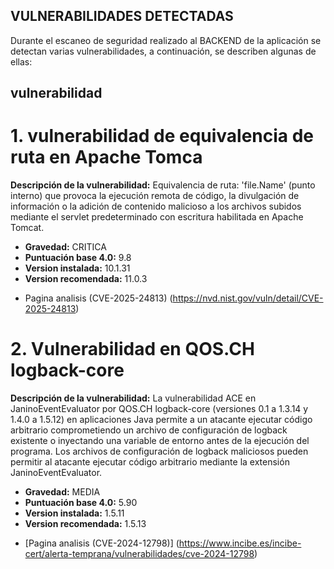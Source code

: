 ## VULNERABILIDADES DETECTADAS ##
Durante el escaneo de seguridad realizado al BACKEND de la aplicación se detectan varias vulnerabilidades, a continuación, se describen algunas de ellas:  
## vulnerabilidad
# 1. vulnerabilidad de equivalencia de ruta en Apache Tomca 

**Descripción de la vulnerabilidad:** Equivalencia de ruta: 'file.Name' (punto interno) que provoca la ejecución remota de código, la divulgación de información o la adición de contenido malicioso a los archivos subidos mediante el servlet predeterminado con escritura habilitada en Apache Tomcat.

 * **Gravedad:** CRITICA 
 * **Puntuación base 4.0:** 9.8 
 * **Version instalada:** 10.1.31 
 * **Version recomendada:** 11.0.3 

- Pagina analisis (CVE-2025-24813) (https://nvd.nist.gov/vuln/detail/CVE-2025-24813)


# 2. Vulnerabilidad en QOS.CH logback-core 

**Descripción de la vulnerabilidad:** La vulnerabilidad ACE en JaninoEventEvaluator por QOS.CH logback-core (versiones 0.1 a 1.3.14 y 1.4.0 a 1.5.12) en aplicaciones Java permite a un atacante ejecutar código arbitrario comprometiendo un archivo de configuración de logback existente o inyectando una variable de entorno antes de la ejecución del programa. Los archivos de configuración de logback maliciosos pueden permitir al atacante ejecutar código arbitrario mediante la extensión JaninoEventEvaluator. 

* **Gravedad:** MEDIA
* **Puntuación base 4.0:** 5.90
* **Version instalada:** 1.5.11
* **Version recomendada:** 1.5.13

- [Pagina analisis (CVE-2024-12798)] (https://www.incibe.es/incibe-cert/alerta-temprana/vulnerabilidades/cve-2024-12798)
